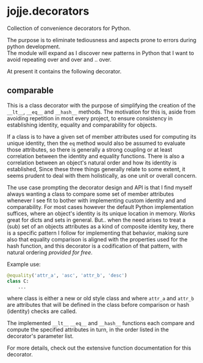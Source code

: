 # jojje.decorators

Collection of convenience decorators for Python.

The purpose is to eliminate tediousness and aspects prone to errors
during python development.  
The module will expand as I discover new patterns in Python that I want
to avoid repeating over and over and .. over.

At present it contains the following decorator.

## comparable

This is a class decorator with the purpose of simplifying the creation
of the `__lt__`, `__eq__` and `__hash__` methods. The motivation for
this is, aside from avoiding repetition in most every project, to ensure
consistency in establishing identity, equality and comparability for
objects.

If a class is to have a given set of member attributes used for
computing its unique identity, then the `eq` method would also be
assumed to evaluate those attributes, so there is generally a strong
coupling or at least correlation between the identity and equality
functions. There is also a correlation between an object's natural order
and how its identity is established, Since these three things generally
relate to some extent, it seems prudent to deal with them holistically,
as one unit or overall concern.

The use case prompting the decorator design and API is that I find
myself always wanting a class to compare some set of member attributes
whenever I see fit to bother with implementing custom identity and and
comparability. For most cases however the default Python implementation
suffices, where an object's identity is its unique location in memory.
Works great for dicts and sets in general. But.. when the need arises to
treat a (sub) set of an objects attributes as a kind of composite
identity key, there is a specific pattern I follow for implementing that
behavior, making sure also that equality comparison is aligned with the
properties used for the hash function, and this decorator is a
codification of that pattern, with natural ordering *provided for free*.

Example use:

```python 
@equality('attr_a', 'asc', 'attr_b', 'desc')
class C: 
    ...
```

where class is either a new or old style class and where `attr_a` and
`attr_b` are attributes that will be defined in the class before
comparison or hash (identity) checks are called.

The implemented `__lt__`  `__eq__` and `__hash__` functions each compare
and compute the specified attributes in turn, in the order listed in the
decorator's parameter list.

For more details, check out the extensive function documentation for
this decorator.
